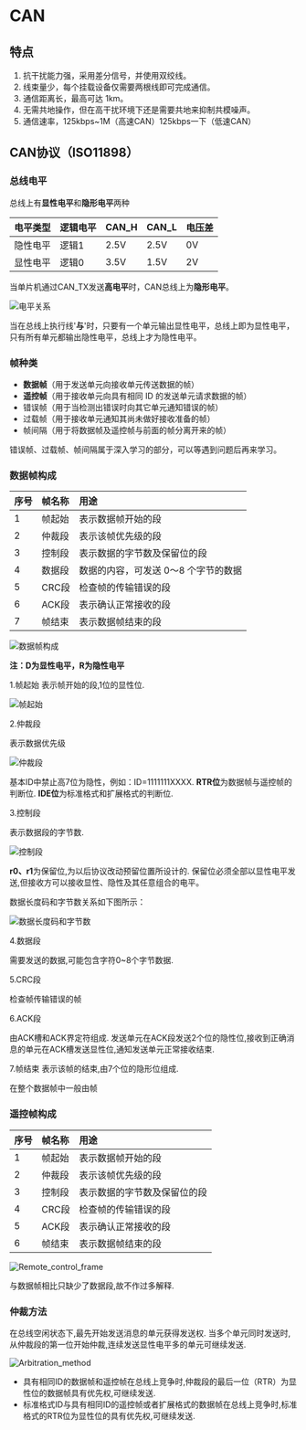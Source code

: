 # CAN

## 特点
1. 抗干扰能力强，采用差分信号，并使用双绞线。
2. 线束量少，每个挂载设备仅需要两根线即可完成通信。
3. 通信距离长，最高可达 1km。
4. 无需共地操作，但在高干扰环境下还是需要共地来抑制共模噪声。
5. 通信速率，125kbps~1M（高速CAN）125kbps一下（低速CAN）

## CAN协议（ISO11898）

### 总线电平

总线上有**显性电平**和**隐形电平**两种

| 电平类型 | 逻辑电平 | CAN_H | CAN_L | 电压差 |
| :---| :--- |:--- |:--- | :---|
| 隐性电平 | 逻辑1 | 2.5V | 2.5V | 0V |
| 显性电平 | 逻辑0 | 3.5V | 1.5V | 2V |

当单片机通过CAN_TX发送**高电平**时，CAN总线上为**隐形电平**。

![电平关系](image/Funcition_table_of_the_CAN.png "电平关系")

当在总线上执行线'**与**'时，只要有一个单元输出显性电平，总线上即为显性电平，只有所有单元都输出隐性电平，总线上才为隐性电平。


### 帧种类

- **数据帧**（用于发送单元向接收单元传送数据的帧）
- **遥控帧**（用于接收单元向具有相同 ID 的发送单元请求数据的帧）
- 错误帧（用于当检测出错误时向其它单元通知错误的帧）
- 过载帧（用于接收单元通知其尚未做好接收准备的帧）
- 帧间隔（用于将数据帧及遥控帧与前面的帧分离开来的帧）

错误帧、过载帧、帧间隔属于深入学习的部分，可以等遇到问题后再来学习。

### 数据帧构成

| 序号 | 帧名称 | 用途 | 
| :---| :--- | :--- |
| 1 | 帧起始 | 表示数据帧开始的段 |
| 2 | 仲裁段 | 表示该帧优先级的段 |
| 3 | 控制段 | 表示数据的字节数及保留位的段 |
| 4 | 数据段 | 数据的内容，可发送 0～8 个字节的数据 |
| 5 | CRC段 | 检查帧的传输错误的段 |
| 6 | ACK段 | 表示确认正常接收的段 |
| 7 | 帧结束 | 表示数据帧结束的段 |

![数据帧构成](image/Data_frame_Composition.png "数据帧构成")

**注：D为显性电平，R为隐性电平**

1.帧起始
表示帧开始的段,1位的显性位.

![帧起始](image/Frame_start.png "帧起始")

2.仲裁段

表示数据优先级

![仲裁段](image/Arbitration_Clause.png "仲裁段")

基本ID中禁止高7位为隐性，例如：ID=1111111XXXX.
**RTR位**为数据帧与遥控帧的判断位.
**IDE位**为标准格式和扩展格式的判断位.

3.控制段

表示数据段的字节数.

![控制段](image/Control_section.png "控制段")

**r0、r1**为保留位,为以后协议改动预留位置所设计的.
保留位必须全部以显性电平发送,但接收方可以接收显性、隐性及其任意组合的电平。

数据长度码和字节数关系如下图所示：

![数据长度码和字节数](image/data_and_bytes.png "数据长度码和字节数")

4.数据段

需要发送的数据,可能包含字符0~8个字节数据.

5.CRC段

检查帧传输错误的帧

6.ACK段

由ACK槽和ACK界定符组成.
发送单元在ACK段发送2个位的隐性位,接收到正确消息的单元在ACK槽发送显性位,通知发送单元正常接收结束.

7.帧结束
表示该帧的结束,由7个位的隐形位组成.

在整个数据帧中一般由帧

### 遥控帧构成

| 序号 | 帧名称 | 用途 | 
| :---| :--- | :--- |
| 1 | 帧起始 | 表示数据帧开始的段 |
| 2 | 仲裁段 | 表示该帧优先级的段 |
| 3 | 控制段 | 表示数据的字节数及保留位的段 |
| 4 | CRC段 | 检查帧的传输错误的段 |
| 5 | ACK段 | 表示确认正常接收的段 |
| 6 | 帧结束 | 表示数据帧结束的段 |

![Remote_control_frame](image/Remote_control_frame.png "Remote_control_frame")

与数据帧相比只缺少了数据段,故不作过多解释.

### 仲裁方法

在总线空闲状态下,最先开始发送消息的单元获得发送权.
当多个单元同时发送时,从仲裁段的第一位开始仲裁,连续发送显性电平多的单元可继续发送.

![Arbitration_method](image/Arbitration_method.png "Arbitration_method")

- 具有相同ID的数据帧和遥控帧在总线上竞争时,仲裁段的最后一位（RTR）为显性位的数据帧具有优先权,可继续发送.
- 标准格式ID与具有相同ID的遥控帧或者扩展格式的数据帧在总线上竞争时,标准格式的RTR位为显性位的具有优先权,可继续发送.
